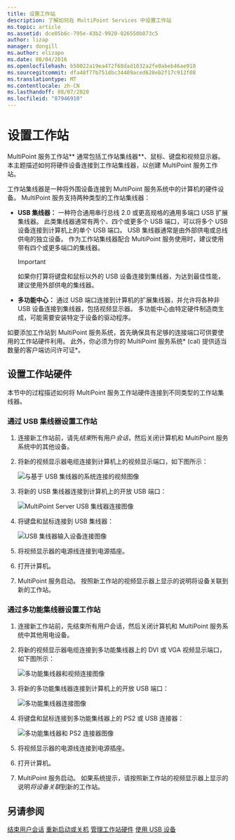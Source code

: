 ```yaml
---
title: 设置工作站
description: 了解如何在 MultiPoint Services 中设置工作站
ms.topic: article
ms.assetid: dce05b6c-795e-43b2-9920-026550b873c5
author: lizap
manager: dongill
ms.author: elizapo
ms.date: 08/04/2016
ms.openlocfilehash: b50022a19ea472f68dad1032a2fe0abeb46ae910
ms.sourcegitcommit: dfa48f77b751dbc34409aced628eb2f17c912f08
ms.translationtype: MT
ms.contentlocale: zh-CN
ms.lasthandoff: 08/07/2020
ms.locfileid: "87946910"
---
```

# <a name="set-up-a-station"></a>设置工作站
MultiPoint 服务工作站** 通常包括工作站集线器**、鼠标、键盘和视频显示器。 本主题描述如何将硬件设备连接到工作站集线器，以创建 MultiPoint 服务工作站。

工作站集线器是一种将外围设备连接到 MultiPoint 服务系统中的计算机的硬件设备。 MultiPoint 服务支持两种类型的工作站集线器：

-   **USB 集线器：** 一种符合通用串行总线 2.0 或更高规格的通用多端口 USB 扩展集线器。 此类集线器通常有两个、四个或更多个 USB 端口，可以将多个 USB 设备连接到计算机上的单个 USB 端口。 USB 集线器通常是由外部供电或总线供电的独立设备。 作为工作站集线器配合 MultiPoint 服务使用时，建议使用带有四个或更多端口的集线器。

    > [!IMPORTANT]
    > 如果你打算将键盘和鼠标以外的 USB 设备连接到集线器，为达到最佳性能，建议使用外部供电的集线器。

-   **多功能中心：** 通过 USB 端口连接到计算机的扩展集线器，并允许将各种非 USB 设备连接到集线器，包括视频显示器。 多功能中心由特定硬件制造商生成，可能需要安装特定于设备的驱动程序。

如要添加工作站到 MultiPoint 服务系统，首先确保具有足够的连接端口可供要使用的工作站硬件利用。 此外，你必须为你的 MultiPoint 服务系统* (cal) 提供适当数量的客户端访问许可证*。

## <a name="setting-up-station-hardware"></a>设置工作站硬件
本节中的过程描述如何将 MultiPoint 服务工作站硬件连接到不同类型的工作站集线器。

### <a name="to-set-up-a-station-with-a-usb-hub"></a>通过 USB 集线器设置工作站

1.  连接新工作站前，请先*结束*所有用户*会话*，然后关闭计算机和 MultiPoint 服务系统中的其他设备。

2.  将新的视频显示器电缆连接到计算机上的视频显示端口，如下图所示：

    ![与基于 USB 集线器的系统连接的视频图像](./media/WMSVideoConnection.gif)

3.  将新的 USB 集线器连接到计算机上的开放 USB 端口：

    ![MultiPoint Server USB 集线器连接图像](./media/WMSUSBHubConnection.gif)

4.  将键盘和鼠标连接到 USB 集线器：

    ![USB 集线器输入设备连接图像](./media/WMSUSBDeviceConnection.gif)

5.  将视频显示器的电源线连接到电源插座。

6.  打开计算机。

7.  MultiPoint 服务启动。 按照新工作站的视频显示器上显示的说明将设备关联到新的工作站。

### <a name="to-set-up-a-station-with-a-multifunction-hub"></a>通过多功能集线器设置工作站

1.  连接新工作站前，先结束所有用户会话，然后关闭计算机和 MultiPoint 服务系统中其他用电设备。

2.  将新的视频显示器电缆连接到多功能集线器上的 DVI 或 VGA 视频显示端口，如下图所示：

    ![多功能集线器和视频连接图像](./media/WMSMultifunctionHubVideoConnection.gif)

3.  将新的多功能集线器连接到计算机上的开放 USB 端口：

    ![多功能集线器连接图像](./media/WMSMultifunctionHubConnection.gif)

4.  将键盘和鼠标连接到多功能集线器上的 PS2 或 USB 连接器：

    ![多功能集线器和 PS2 连接器图像](./media/WMSMultifunctionHubPS2Connection.gif)

5.  将视频显示器的电源线连接到电源插座。

6.  打开计算机。

7.  MultiPoint 服务启动。 如果系统提示，请按照新工作站的视频显示器上显示的说明*将设备关联*到新的工作站。

## <a name="see-also"></a>另请参阅
[结束用户会话](End-a-User-Session.md) 
[重新启动或关机](Restart-or-Shut-Down.md) 
[管理工作站硬件](Manage-Station-Hardware.md) 
[使用 USB 设备](Work-with-USB-Devices.md)